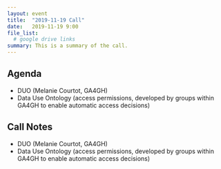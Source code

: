 ```yaml
---
layout: event
title:  "2019-11-19 Call"
date:   2019-11-19 9:00
file_list:
  # google drive links
summary: This is a summary of the call.
---
```

## Agenda
  - DUO (Melanie Courtot, GA4GH)
  - Data Use Ontology (access permissions, developed by groups within GA4GH to
  enable automatic access decisions)


## Call Notes
  - DUO (Melanie Courtot, GA4GH)
  - Data Use Ontology (access permissions, developed by groups within GA4GH to
    enable automatic access decisions)

